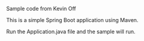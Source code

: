Sample code from Kevin Off

This is a simple Spring Boot application using Maven.

Run the Application.java file and the sample will run.
